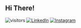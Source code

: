## Hi There!

![visitors](https://visitor-badge.glitch.me/badge?page_id=wjudho.visitor-badge&left_color=#efa4f4&right_color=#811189)
[![LinkedIn](https://img.shields.io/badge/-LinkedIn-0077B5?style=flat-square&logo=Linkedin&logoColor=white)](https://www.linkedin.com/in/wisjnu-judho-85988883/)
[![Instagram](https://img.shields.io/badge/Instagram-%23E4405F.svg?style=for-the-badge&logo=Instagram&logoColor=white)](https://www.instagram.com/wijnu/)
